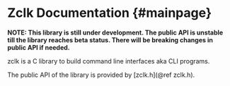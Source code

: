 # Zclk Documentation                {#mainpage}

**NOTE: This library is still under development. The public API is unstable till the library reaches beta status. There will be breaking changes in public API if needed.**

zclk is a C library to build command line interfaces aka CLI programs.

The public API of the library is provided by [zclk.h](@ref zclk.h).
